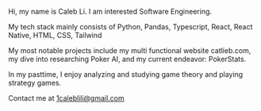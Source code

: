Hi, my name is Caleb Li. I am interested Software Engineering.

My tech stack mainly consists of Python, Pandas, Typescript, React, React Native, HTML, CSS, Tailwind

My most notable projects include my multi functional website catlieb.com, my dive into researching Poker AI, and my current endeavor: PokerStats.

In my pasttime, I enjoy analyzing and studying game theory and playing strategy games.

Contact me at 1caleblili@gmail.com
